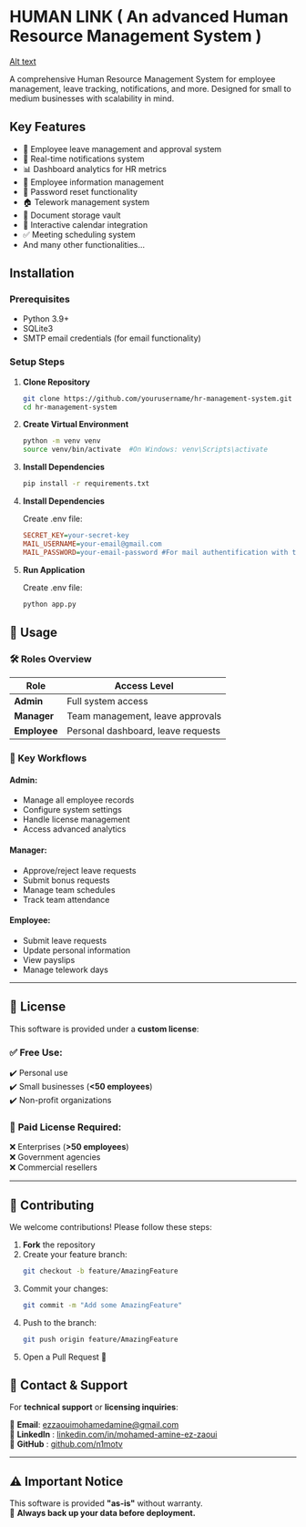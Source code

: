 # HUMAN LINK ( An advanced Human Resource Management System )
[Alt text](https://github.com/n1motv/Human-link/blob/main/static/img/image.png)

A comprehensive Human Resource Management System for employee management, leave tracking, notifications, and more. Designed for small to medium businesses with scalability in mind.

## Key Features

- 📅 Employee leave management and approval system
- 🔔 Real-time notifications system
- 📊 Dashboard analytics for HR metrics
- 📝 Employee information management
- 📧 Password reset functionality
- 🏠 Telework management system
- 📑 Document storage vault
- 📆 Interactive calendar integration
- ✅ Meeting scheduling system
- And many other functionalities...

## Installation

### Prerequisites
- Python 3.9+
- SQLite3
- SMTP email credentials (for email functionality)

### Setup Steps

1. **Clone Repository**
   ```bash
   git clone https://github.com/yourusername/hr-management-system.git
   cd hr-management-system
   ```
2. **Create Virtual Environment**
   ```bash
   python -m venv venv
   source venv/bin/activate  #On Windows: venv\Scripts\activate
   ```
3. **Install Dependencies**
   ```bash
   pip install -r requirements.txt
   ```
4. **Install Dependencies**
   
   Create .env file:
   ```ini
   SECRET_KEY=your-secret-key
   MAIL_USERNAME=your-email@gmail.com
   MAIL_PASSWORD=your-email-password #For mail authentification with the server
   ```

5. **Run Application**
   
   Create .env file:
   ```bash
   python app.py
   ```
## 📖 Usage

### 🛠️ Roles Overview

| Role      | Access Level                                     |
|-----------|-------------------------------------------------|
| **Admin**  | Full system access                             |
| **Manager** | Team management, leave approvals             |
| **Employee** | Personal dashboard, leave requests         |

### 🔄 Key Workflows

#### **Admin**:
- Manage all employee records
- Configure system settings
- Handle license management
- Access advanced analytics

#### **Manager**:
- Approve/reject leave requests
- Submit bonus requests
- Manage team schedules
- Track team attendance

#### **Employee**:
- Submit leave requests
- Update personal information
- View payslips
- Manage telework days

---

## 📜 License

This software is provided under a **custom license**:

### ✅ **Free Use**:
✔️ Personal use  
✔️ Small businesses (**<50 employees**)  
✔️ Non-profit organizations  

### 🛑 **Paid License Required**:
❌ Enterprises (**>50 employees**)  
❌ Government agencies  
❌ Commercial resellers  

---

## 🤝 Contributing

We welcome contributions! Please follow these steps:

1. **Fork** the repository  
2. Create your feature branch:  
   ```bash
   git checkout -b feature/AmazingFeature
   ```
3. Commit your changes:  
   ```bash
   git commit -m "Add some AmazingFeature"
   ```
4. Push to the branch:  
   ```bash
   git push origin feature/AmazingFeature
   ```
5. Open a Pull Request 🚀

## 📢 Contact & Support

For **technical support** or **licensing inquiries**:

📧 **Email**: ezzaouimohamedamine@gmail.com  
🔗 **LinkedIn** : [linkedin.com/in/mohamed-amine-ez-zaoui](https://www.linkedin.com/in/mohamed-amine-ez-zaoui/)  
💼 **GitHub** : [github.com/n1motv](https://github.com/n1motv)

---

## ⚠️ Important Notice

This software is provided **"as-is"** without warranty.  
🚨 **Always back up your data before deployment.**

   
   

